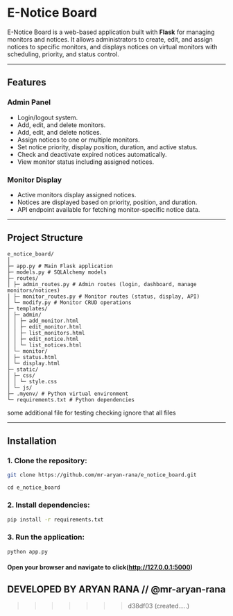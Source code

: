 # E-Notice Board

E-Notice Board is a web-based application built with **Flask** for managing monitors and notices. It allows administrators to create, edit, and assign notices to specific monitors, and displays notices on virtual monitors with scheduling, priority, and status control.

---

## Features

### Admin Panel
- Login/logout system.
- Add, edit, and delete monitors.
- Add, edit, and delete notices.
- Assign notices to one or multiple monitors.
- Set notice priority, display position, duration, and active status.
- Check and deactivate expired notices automatically.
- View monitor status including assigned notices.

### Monitor Display
- Active monitors display assigned notices.
- Notices are displayed based on priority, position, and duration.
- API endpoint available for fetching monitor-specific notice data.

---

## Project Structure
```
e_notice_board/
│
├─ app.py # Main Flask application
├─ models.py # SQLAlchemy models
├─ routes/
│ ├─ admin_routes.py # Admin routes (login, dashboard, manage monitors/notices)
│ ├─ monitor_routes.py # Monitor routes (status, display, API)
│ └─ modify.py # Monitor CRUD operations
├─ templates/
│ ├─ admin/
│ │ ├─ add_monitor.html
│ │ ├─ edit_monitor.html
│ │ ├─ list_monitors.html
│ │ ├─ edit_notice.html
│ │ └─ list_notices.html
│ └─ monitor/
│ ├─ status.html
│ └─ display.html
├─ static/
│ ├─ css/
│ │ └─ style.css
│ └─ js/
├─ .myenv/ # Python virtual environment
└─ requirements.txt # Python dependencies
```
some additional file for testing checking ignore that all files 

---

## Installation

### 1. Clone the repository:

```bash
git clone https://github.com/mr-aryan-rana/e_notice_board.git
```
```
cd e_notice_board
```
### 2. Install dependencies:
```bash
pip install -r requirements.txt
```
### 3. Run the application:
```bash
python app.py
```
#### Open your browser and navigate to click(http://127.0.0.1:5000)

## DEVELOPED BY ARYAN RANA // @mr-aryan-rana
>>>>>>> d38df03 (created.....)
